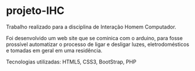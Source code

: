 # projeto-IHC
Trabalho realizado para a disciplina de Interação Homem Computador.

Foi desenvolvido um web site que se cominica com o arduino, para fosse prossível automatizar o processo de ligar e desligar luzes, eletrodomésticos e tomadas em geral em uma residência.

Tecnologias utilizadas: HTML5, CSS3, BootStrap, PHP